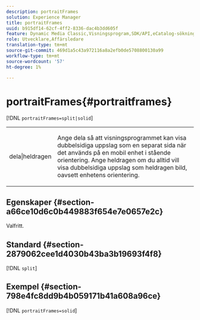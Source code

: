 ```yaml
---
description: portraitFrames
solution: Experience Manager
title: portraitFrames
uuid: b915df14-62cf-4ff2-8336-dac4b3dd605f
feature: Dynamic Media Classic,Visningsprogram,SDK/API,eCatalog-sökning
role: Utvecklare,Affärsledare
translation-type: tm+mt
source-git-commit: 469d1a5c43a972116a8a2efb0de5708800130a99
workflow-type: tm+mt
source-wordcount: '57'
ht-degree: 1%

---
```



# portraitFrames{#portraitframes}

[!DNL `portraitFrames=split|solid`]

<table id="table_1D425B7685D448459CD3FE8D683C813C"> 
 <tbody> 
  <tr> 
   <td colname="col1"> <p> <span class="codeph"> dela|heldragen</span> </p> </td> 
   <td colname="col2"> <p>Ange <span class="codeph"> dela</span> så att visningsprogrammet kan visa dubbelsidiga uppslag som en separat sida när det används på en mobil enhet i stående orientering. Ange <span class="codeph"> heldragen</span> om du alltid vill visa dubbelsidiga uppslag som heldragen bild, oavsett enhetens orientering. </p> </td> 
  </tr> 
 </tbody> 
</table>

## Egenskaper {#section-a66ce10d6c0b449883f654e7e0657e2c}

Valfritt.

## Standard {#section-2879062cee1d4030b43ba3b19693f4f8}

[!DNL `split`]

## Exempel {#section-798e4fc8dd9b4b059171b41a608a96ce}

[!DNL `portraitFrames=solid`]
